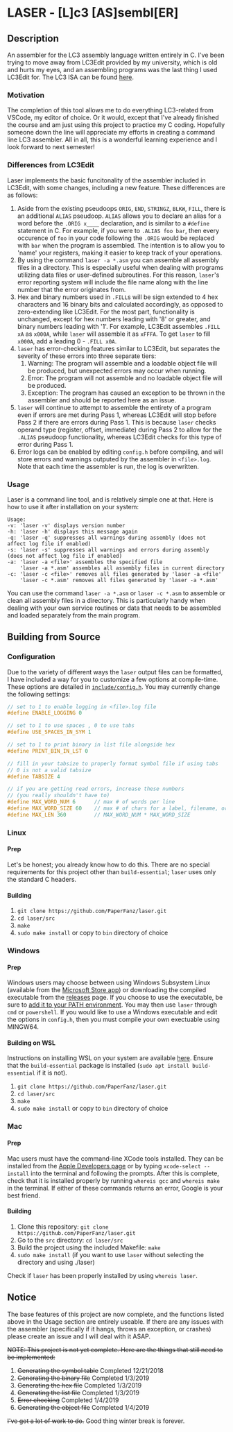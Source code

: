# LASER - [**L**]c3 [**AS**]sembl[**ER**]

## Description

An assembler for the LC3 assembly language written entirely in C. I've been trying to move away from LC3Edit provided by my university, which is old and hurts my eyes, and an assembling programs was the last thing I used LC3Edit for. The LC3 ISA can be found [here][2].

### Motivation

The completion of this tool allows me to do everything LC3-related from VSCode, my editor of choice. Or it would, except that I've already finished the course and am just using this project to practice my C coding. Hopefully someone down the line will appreciate my efforts in creating a command line LC3 assembler. All in all, this is a wonderful learning experience and I look forward to next semester!

### Differences from LC3Edit

Laser implements the basic funcitonality of the assembler included in LC3Edit, with some changes, including a new feature. These differences are as follows:

1. Aside from the existing pseudoops `ORIG`, `END`, `STRINGZ`, `BLKW`, `FILL`, there is an additional `ALIAS` pseudoop. `ALIAS` allows you to declare an alias for a word before the `.ORIG x____` declaration, and is similar to a `#define` statement in C. For example, if you were to `.ALIAS foo bar`, then every occurence of `foo` in your code following the `.ORIG` would be replaced with `bar` when the program is assembled. The intention is to allow you to 'name' your registers, making it easier to keep track of your operations.
2. By using the command `laser -a *.asm` you can assemble all assembly files in a directory. This is especially useful when dealing with programs utilizing data files or user-defined subroutines. For this reason, `laser`'s error reporting system will include the file name along with the line number that the error originates from.
3. Hex and binary numbers used in `.FILL`s will be sign extended to 4 hex characters and 16 binary bits and calculated accordingly, as opposed to zero-extending like LC3Edit. For the most part, functionality is unchanged, except for hex numbers leading with '8' or greater, and binary numbers leading with '1'. For example, LC3Edit assembles `.FILL xA` as `x000A`, while `laser` will assemble it as `xFFFA`. To get `laser` to fill `x000A`, add a leading 0 - `.FILL x0A`.
4. `laser` has error-checking features similar to LC3Edit, but separates the severity of these errors into three separate tiers:
    1. Warning: The program will assemble and a loadable object file will be produced, but unexpected errors may occur when running.
    2. Error: The program will not assemble and no loadable object file will be produced.
    3. Exception: The program has caused an exception to be thrown in the assembler and should be reported here as an issue.
5. `laser` will continue to attempt to assemble the entirety of a program even if errors are met during Pass 1, whereas LC3Edit will stop before Pass 2 if there are errors during Pass 1. This is because `laser` checks operand type (register, offset, immediate) during Pass 2 to allow for the `.ALIAS` pseudoop functionality, whereas LC3Edit checks for this type of error during Pass 1.
6. Error logs can be enabled by editing `config.h` before compiling, and will store errors and warnings outputed by the assembler in `<file>.log`. Note that each time the assembler is run, the log is overwritten.

### Usage

Laser is a command line tool, and is relatively simple one at that. Here is how to use it after installation on your system:

```
Usage:
-v: 'laser -v' displays version number
-h: 'laser -h' displays this message again
-q: 'laser -q' suppresses all warnings during assembly (does not affect log file if enabled)
-s: 'laser -s' suppresses all warnings and errors during assembly (does not affect log file if enabled)
-a: 'laser -a <file>' assembles the specified file
    'laser -a *.asm' assembles all assembly files in current directory
-c: 'laser -c <file>' removes all files generated by 'laser -a <file'
    'laser -c *.asm' removes all files generated by 'laser -a *.asm'
```
You can use the command `laser -a *.asm` or `laser -c *.asm` to assemble or clean all assembly files in a directory. This is particularly handy when dealing with your own service routines or data that needs to be assembled and loaded separately from the main program.

## Building from Source

### Configuration

Due to the variety of different ways the `laser` output files can be formatted, I have included a way for you to customize a few options at compile-time. These options are detailed in [`include/config.h`](./include/config.h). You may currently change the following settings:

```C
// set to 1 to enable logging in <file>.log file
#define ENABLE_LOGGING 0

// set to 1 to use spaces , 0 to use tabs
#define USE_SPACES_IN_SYM 1

// set to 1 to print binary in list file alongside hex
#define PRINT_BIN_IN_LST 0

// fill in your tabsize to properly format symbol file if using tabs
// 0 is not a valid tabsize
#define TABSIZE 4

// if you are getting read errors, increase these numbers
// (you really shouldn't have to)
#define MAX_WORD_NUM 6		// max # of words per line
#define MAX_WORD_SIZE 60	// max # of chars for a label, filename, or .STRINGZ
#define MAX_LEN 360			// MAX_WORD_NUM * MAX_WORD_SIZE
```

### Linux

#### Prep

Let's be honest; you already know how to do this. There are no special requirements for this project other than `build-essential`; `laser` uses only the standard C headers.

#### Building

1. `git clone https://github.com/PaperFanz/laser.git`
2. `cd laser/src`
3. `make`
4. `sudo make install` or copy to `bin` directory of choice

### Windows

#### Prep

Windows users may choose between using Windows Subsystem Linux (available from the [Microsoft Store app][0]) or downloading the compiled executable from the [releases][3] page. If you choose to use the executable, be sure to [add it to your PATH environment][4]. You may then use `laser` through `cmd` or `powershell`. If you would like to use a Windows executable and edit the options in `config.h`, then you must compile your own exectuable using MINGW64.

#### Building on WSL

Instructions on installing WSL on your system are available [here][1]. Ensure that the `build-essential` package is installed (`sudo apt install build-essential` if it is not).

1. `git clone https://github.com/PaperFanz/laser.git`
2. `cd laser/src`
3. `make`
4. `sudo make install` or copy to `bin` directory of choice

### Mac

#### Prep

Mac users must have the command-line XCode tools installed. They can be installed from the [Apple Developers page](developer.apple.com) or by typing `xcode-select --install` into the terminal and following the prompts. After this is complete, check that it is installed properly by running `whereis gcc` and `whereis make` in the terminal. If either of these commands returns an error, Google is your best friend.

#### Building

1. Clone this repository: `git clone https://github.com/PaperFanz/laser.git`
2. Go to the `src` directory: `cd laser/src`
3. Build the project using the included Makefile: `make`
4. `sudo make install` (if you want to use `laser` without selecting the directory and using ./laser)

Check if `laser` has been properly installed by using `whereis laser`.

## Notice

The base features of this project are now complete, and the functions listed above in the Usage section are entirely useable. If there are any issues with the assembler (specifically if it hangs, throws an exception, or crashes) please create an issue and I will deal with it ASAP.

~~NOTE: This project is not yet complete. Here are the things that still need to be implemented:~~

1. ~~Generating the symbol table~~	Completed 12/21/2018
2. ~~Generating the binary file~~	Completed 1/3/2019
3. ~~Generating the hex file~~		Completed 1/3/2019
4. ~~Generating the list file~~		Completed 1/3/2019
5. ~~Error checking~~				Completed 1/4/2019
6. ~~Generating the object file~~	Completed 1/4/2019

~~I've got a lot of work to do.~~ Good thing winter break is forever.

[0]: https://www.microsoft.com/en-us/p/ubuntu-1804-lts/9n9tngvndl3q?activetab=pivot:overviewtab

[1]: https://docs.microsoft.com/en-us/windows/wsl/install-win10

[2]: https://justinmeiners.github.io/lc3-vm/supplies/lc3-isa.pdf

[3]: https://github.com/PaperFanz/laser/releases/tag/v1.0.0

[4]: https://helpdeskgeek.com/windows-10/add-windows-path-environment-variable/